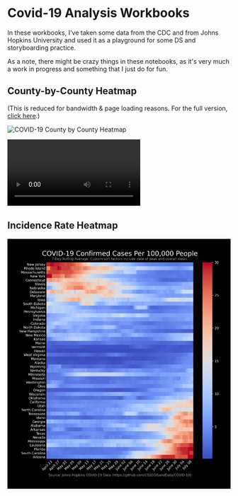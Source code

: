 # Covid-19 Analysis Workbooks

In these workbooks, I've taken some data from the CDC and from Johns Hopkins University and used it as a playground for some DS and storyboarding practice. 

As a note, there might be crazy things in these notebooks, as it's very much a work in progress and something that I just do for fun. 

## County-by-County Heatmap

(This is reduced for bandwidth & page loading reasons. For the full version, [click here](https://github.com/DavidMorton/COVID-19-Analysis/raw/master/Output/Animated%20Map%20-%20County%20Spread%20Rate-3H.mp4).)

![COVID-19 County by County Heatmap](Output/covid19-animated-heatmap-by-county.gif)

![Blah](Animated%20Map%20-%20County%20Spread%20Rate-3H-20201130.mp4)

## Incidence Rate Heatmap
![COVID-19 Incidence Case Heatmap](Output/covid19-incidence-case.png)

